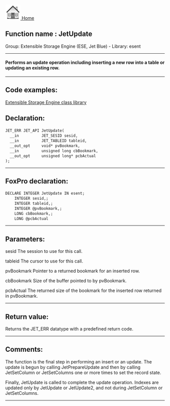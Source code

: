 [<img src="../../images/home.png"> Home ](https://github.com/VFPX/Win32API)  

## Function name : JetUpdate
Group: Extensible Storage Engine (ESE, Jet Blue) - Library: esent    
***  


#### Performs an update operation including inserting a new row into a table or updating an existing row.

***  


## Code examples:
[Extensible Storage Engine class library](../../samples/sample_532.md)  

## Declaration:
```foxpro  
JET_ERR JET_API JetUpdate(
  __in          JET_SESID sesid,
  __in          JET_TABLEID tableid,
  __out_opt     void* pvBookmark,
  __in          unsigned long cbBookmark,
  __out_opt     unsigned long* pcbActual
);  
```  
***  


## FoxPro declaration:
```foxpro  
DECLARE INTEGER JetUpdate IN esent;
	INTEGER sesid,;
	INTEGER tableid,;
	INTEGER @pvBookmark,;
	LONG cbBookmark,;
	LONG @pcbActual  
```  
***  


## Parameters:
sesid 
The session to use for this call.

tableid 
The cursor to use for this call.

pvBookmark 
Pointer to a returned bookmark for an inserted row.

cbBookmark 
Size of the buffer pointed to by pvBookmark.

pcbActual 
The returned size of the bookmark for the inserted row returned in pvBookmark.  
***  


## Return value:
Returns the JET_ERR datatype with a predefined return code.  
***  


## Comments:
The function is the final step in performing an insert or an update. The update is begun by calling JetPrepareUpdate and then by calling JetSetColumn or JetSetColumns one or more times to set the record state.   
  
Finally, JetUpdate is called to complete the update operation. Indexes are updated only by JetUpdate or JetUpdate2, and not during JetSetColumn or JetSetColumns.  
  
***  

